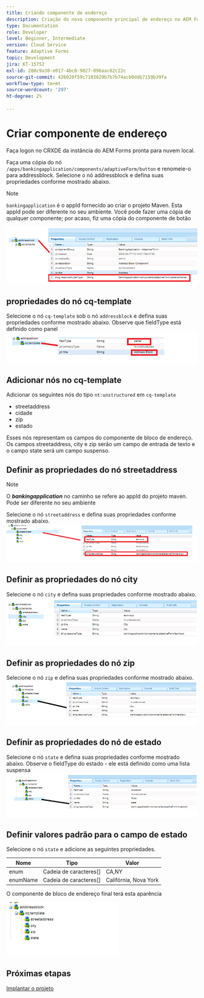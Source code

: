 ```yaml
---
title: Criando componente de endereço
description: Criação do novo componente principal de endereço no AEM Forms Cloud Service
type: Documentation
role: Developer
level: Beginner, Intermediate
version: Cloud Service
feature: Adaptive Forms
topic: Development
jira: KT-15752
exl-id: 280c9a30-e017-4bc0-9027-096aac82c22c
source-git-commit: 426020f59c7103829b7b7b74acb0ddb7159b39fa
workflow-type: tm+mt
source-wordcount: '297'
ht-degree: 2%

---
```


# Criar componente de endereço

Faça logon no CRXDE da instância do AEM Forms pronta para nuvem local.

Faça uma cópia do nó ``/apps/bankingapplication/components/adaptiveForm/button`` e renomeie-o para addressblock. Selecione o nó addressblock e defina suas propriedades conforme mostrado abaixo.

>[!NOTE]
>
> ``bankingapplication`` é o appId fornecido ao criar o projeto Maven. Esta appId pode ser diferente no seu ambiente. Você pode fazer uma cópia de qualquer componente; por acaso, fiz uma cópia do componente de botão


![bloco-endereço](assets/address-properties.png)

## propriedades do nó cq-template

Selecione o nó ``cq-template`` sob o nó ``addressblock`` e defina suas propriedades conforme mostrado abaixo. Observe que fieldType está definido como panel
![cq-template](assets/cq-template.png)

## Adicionar nós no cq-template

Adicionar os seguintes nós do tipo ``nt:unstructured`` em ``cq-template``

* streetaddress
* cidade
* zip
* estado

Esses nós representam os campos do componente de bloco de endereço. Os campos streetaddress, city e zip serão um campo de entrada de texto e o campo state será um campo suspenso.

## Definir as propriedades do nó streetaddress

>[!NOTE]
>
> O **_bankingapplication_** no caminho se refere ao appId do projeto maven. Pode ser diferente no seu ambiente

Selecione o nó ``streetaddress`` e defina suas propriedades conforme mostrado abaixo.
![endereço](assets/streetaddress.png)

## Definir as propriedades do nó city

Selecione o nó ``city`` e defina suas propriedades conforme mostrado abaixo.
![cidade](assets/city.png)

## Definir as propriedades do nó zip

Selecione o nó ``zip`` e defina suas propriedades conforme mostrado abaixo.
![zip](assets/zip.png)

## Definir as propriedades do nó de estado

Selecione o nó ``state`` e defina suas propriedades conforme mostrado abaixo. Observe o fieldType do estado - ele está definido como uma lista suspensa
![estado](assets/state.png)

## Definir valores padrão para o campo de estado

Selecione o nó ``state`` e adicione as seguintes propriedades.

| Nome | Tipo | Valor |
|----------|----------|---------------------|
| enum | Cadeia de caracteres[] | CA,NY |
| enumName | Cadeia de caracteres[] | Califórnia, Nova York |


O componente de bloco de endereço final terá esta aparência

![endereço-final](assets/crx-address-block.png)

## Próximas etapas

[Implantar o projeto](./deploy-your-project.md)

